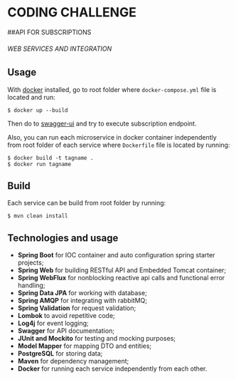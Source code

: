 # CODING CHALLENGE 
##API FOR SUBSCRIPTIONS
###### WEB SERVICES AND INTEGRATION

## Usage

With [docker](https://www.docker.com/) installed, go to root folder where `docker-compose.yml` file is located and run:

    $ docker up --build

Then do to [swagger-ui](http://localhost:8080/swagger-ui/#/subscription-controller/subscribeUsingPOST) and try to execute subscription endpoint.

Also, you can run each microservice in docker container independently from root folder of each service where `Dockerfile` file is located by running:

    $ docker build -t tagname .
    $ docker run tagname
    
## Build
Each service can be build from root folder by running:

    $ mvn clean install

## Technologies and usage
- **Spring Boot** for IOC container and auto configuration spring starter projects;
- **Spring Web** for building RESTful API and Embedded Tomcat container;
- **Spring WebFlux** for nonblocking reactive api calls and functional error handling;
- **Spring Data JPA** for working with database;
- **Spring AMQP** for integrating with rabbitMQ;
- **Spring Validation** for request validation;
- **Lombok** to avoid repetitive code;
- **Log4j** for event logging;
- **Swagger** for API documentation;
- **JUnit and Mockito** for testing and mocking purposes;
- **Model Mapper** for mapping DTO and entities;
- **PostgreSQL** for storing data;
- **Maven** for dependency management;
- **Docker** for running each service independently from each other.
